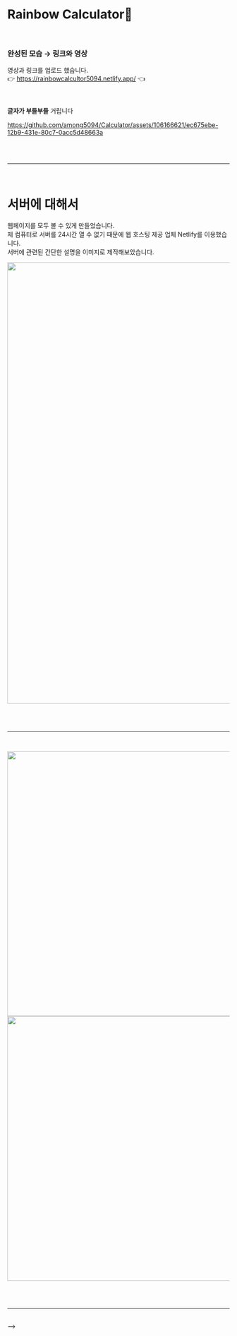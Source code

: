 # Rainbow Calculator🌈

<br>

### 완성된 모습 → 링크와 영상

영상과 링크를 업로드 했습니다. <br>
👉  https://rainbowcalcultor5094.netlify.app/ 👈 <br><br><br>

**글자가 부들부들** 거립니다<br>

https://github.com/among5094/Calculator/assets/106166621/ec675ebe-12b9-431e-80c7-0acc5d48663a

<br><br>
*****
<br>

#  서버에 대해서

웹페이지를 모두 볼 수 있게 만들었습니다. <br>
제 컴퓨터로 서버를 24시간 열 수 없기 때문에 웹 호스팅 제공 업체 Netlify를 이용했습니다.<br>
서버에 관련된 간단한 설명을 이미지로 제작해보았습니다. <br>

<img src="https://user-images.githubusercontent.com/106166621/210222856-f34b30e8-c248-402c-a3a1-4db1a6e18995.jpg" width="800" height="1000" >

<br><br>
*****
<br>


<!--
  #  모바일 어플로 만들어 보다!
  
  아래의 이 사진은 제가 직접 제 핸드로 APK파일을 다운했을 때 핸드폰에서 보이는 어플의 모습입니다.
  <br><br>
  
  <!--모바일 무지개계산기-->
  <img src="https://user-images.githubusercontent.com/106166621/210224251-fb3564af-e58a-49e5-a3be-3cd091678cd2.jpg" height="600"> <img src="https://user-images.githubusercontent.com/106166621/210224256-97c08e8c-a879-4221-be01-8a76fd11c179.jpg" height="600">
  
  <br><br>
  *****
  <br>
-->

<!-- 
#  구글스토어에 출시해보기!


구글 플레이스토어에 앱을 출시하기 위해 Google Play Console 에 가입해야 합니다.<br>
**가입비용은 현재 환률 기준 32,375원** 들었습니다. <br>
참고로 한 번만 가입하면 됩니다!<br><br>

<img src="https://user-images.githubusercontent.com/106166621/210318675-0f7bbb65-ecce-47dc-9617-4306e3f93a43.png" width="700" height="500" >


현재(23년 01월 02일) 어플 출시 심사중입니다.<br>
저는 SWING2APP이라는 어플 제작 업체를 썼기 때문에 **출시 비용은 44,000원** 들었습니다. <br>
플레이스토어에 출시하려면 10,000원 앱스토어에 출시하려면 20,000원 추가 비용이 들었습니다.<br>
저는 안드로이드 이용자이고 상업적인 목적으로 어플을 제작한 것이 아니라서 플레이스토어에만 출시되게 했습니다.

-->

<br><br>

<!-- 스윙투앱개발자화면1 
  ![스윙투앱개발자화면1](https://user-images.githubusercontent.com/106166621/210320105-7758046a-31f6-40c5-b810-474d47c0dc6c.png)
-->
<br><br>

<!-- 스윙투앱개발자화면2 
![개발자화면2](https://user-images.githubusercontent.com/106166621/210320869-3cf5531d-c912-44fe-bd0b-9ef7e5e9adcc.jpg)
-->

<br><br>
<!--
  이 모습은 심사중이라는 의미입니다.<br>
  ![KakaoTalk_20230102_202613688](https://user-images.githubusercontent.com/106166621/210225152-9f39e479-99ad-470a-9128-0f752dc0a1e5.jpg)
-->


<!--
  #  어플을 만들고 나서 느낀점
  
  총 개발 비용: **77,000원** <br>
  들인 시간: 대략 2주정도..? <br>
  느낀 점: 
-->
<br>

